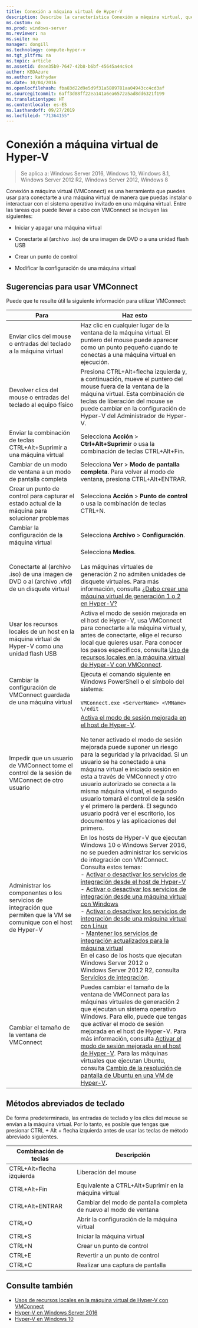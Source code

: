 ```yaml
---
title: Conexión a máquina virtual de Hyper-V
description: Describe la característica Conexión a máquina virtual, que proporciona acceso remoto a una máquina virtual. Incluye detalles sobre cómo realizar tareas comunes, como enviar CTRL-Alt-Suprimir a la máquina virtual.
ms.custom: na
ms.prod: windows-server
ms.reviewer: na
ms.suite: na
manager: dongill
ms.technology: compute-hyper-v
ms.tgt_pltfrm: na
ms.topic: article
ms.assetid: deae35b9-7647-42b8-b6bf-45645a44c9c4
author: KBDAzure
ms.author: kathydav
ms.date: 10/04/2016
ms.openlocfilehash: fba83d22d9e5d9f31a5809781aa04943cc4cd3af
ms.sourcegitcommit: 6aff3d88ff22ea141a6ea6572a5ad8dd6321f199
ms.translationtype: HT
ms.contentlocale: es-ES
ms.lasthandoff: 09/27/2019
ms.locfileid: "71364155"
---
```

# <a name="hyper-v-virtual-machine-connection"></a>Conexión a máquina virtual de Hyper-V

>Se aplica a: Windows Server 2016, Windows 10, Windows 8.1, Windows Server 2012 R2, Windows Server 2012, Windows 8

Conexión a máquina virtual \(VMConnect\) es una herramienta que puedes usar para conectarte a una máquina virtual de manera que puedas instalar o interactuar con el sistema operativo invitado en una máquina virtual. Entre las tareas que puede llevar a cabo con VMConnect se incluyen las siguientes:  
  
-   Iniciar y apagar una máquina virtual  
  
-   Conectarte al \(archivo .iso\) de una imagen de DVD o a una unidad flash USB  
  
-   Crear un punto de control  
  
-   Modificar la configuración de una máquina virtual  
    
## <a name="tips-for-using-vmconnect"></a>Sugerencias para usar VMConnect  
Puede que te resulte útil la siguiente información para utilizar VMConnect:  
  
|Para|Haz esto|  
|---------------|------------|  
|Enviar clics del mouse o entradas del teclado a la máquina virtual|Haz clic en cualquier lugar de la ventana de la máquina virtual. El puntero del mouse puede aparecer como un punto pequeño cuando te conectas a una máquina virtual en ejecución.|  
|Devolver clics del mouse o entradas del teclado al equipo físico|Presiona CTRL\+Alt\+flecha izquierda y, a continuación, mueve el puntero del mouse fuera de la ventana de la máquina virtual. Esta combinación de teclas de liberación del mouse se puede cambiar en la configuración de Hyper\-V del Administrador de Hyper\-V.|  
|Enviar la combinación de teclas CTRL\+Alt\+Suprimir a una máquina virtual|Selecciona **Acción** > **Ctrl\+Alt\+Suprimir** o usa la combinación de teclas CTRL\+Alt\+Fin.|  
|Cambiar de un modo de ventana a un modo de pantalla completa|Selecciona **Ver** > **Modo de pantalla completa**. Para volver al modo de ventana, presiona CTRL\+Alt\+ENTRAR.|  
|Crear un punto de control para capturar el estado actual de la máquina para solucionar problemas|Selecciona **Acción** > **Punto de control** o usa la combinación de teclas CTRL\+N.|  
|Cambiar la configuración de la máquina virtual|Selecciona **Archivo** > **Configuración**.|  
|Conectarte al \(archivo .iso\) de una imagen de DVD o al \(archivo .vfd\) de un disquete virtual|Selecciona **Medios**.<br /><br />Las máquinas virtuales de generación 2 no admiten unidades de disquete virtuales. Para más información, consulta [¿Debo crear una máquina virtual de generación 1 o 2 en Hyper-V?](../plan/Should-I-create-a-generation-1-or-2-virtual-machine-in-Hyper-V.md)|  
|Usar los recursos locales de un host en la máquina virtual de Hyper\-V como una unidad flash USB|Activa el modo de sesión mejorada en el host de Hyper-V, usa VMConnect para conectarte a la máquina virtual y, antes de conectarte, elige el recurso local que quieres usar. Para conocer los pasos específicos, consulta [Uso de recursos locales en la máquina virtual de Hyper\-V con VMConnect](Use-local-resources-on-Hyper-V-virtual-machine-with-VMConnect.md).|  
|Cambiar la configuración de VMConnect guardada de una máquina virtual|Ejecuta el comando siguiente en Windows PowerShell o el símbolo del sistema:<br /><br />`VMConnect.exe <ServerName> <VMName> \/edit`|  
|Impedir que un usuario de VMConnect tome el control de la sesión de VMConnect de otro usuario|[Activa el modo de sesión mejorada en el host de Hyper-V](Use-local-resources-on-Hyper-V-virtual-machine-with-VMConnect.md#turn-on-enhanced-session-mode-on-a-hyper-v-host).<br /><br />No tener activado el modo de sesión mejorada puede suponer un riesgo para la seguridad y la privacidad. Si un usuario se ha conectado a una máquina virtual e iniciado sesión en esta a través de VMConnect y otro usuario autorizado se conecta a la misma máquina virtual, el segundo usuario tomará el control de la sesión y el primero la perderá. El segundo usuario podrá ver el escritorio, los documentos y las aplicaciones del primero.|
|Administrar los componentes o los servicios de integración que permiten que la VM se comunique con el host de Hyper-V| En los hosts de Hyper-V que ejecutan Windows 10 o Windows Server 2016, no se pueden administrar los servicios de integración con VMConnect. Consulta estos temas: <br />- [Activar o desactivar los servicios de integración desde el host de Hyper-V](https://msdn.microsoft.com/virtualization/hyperv_on_windows/user_guide/managing_ics) <br />- [Activar o desactivar los servicios de integración desde una máquina virtual con Windows](https://msdn.microsoft.com/virtualization/hyperv_on_windows/user_guide/managing_ics#manage-integration-services-from-guest-os-windows)<br />- [Activar o desactivar los servicios de integración desde una máquina virtual con Linux](https://msdn.microsoft.com/virtualization/hyperv_on_windows/user_guide/managing_ics#manage-integration-services-from-guest-os-linux) <br />- [Mantener los servicios de integración actualizados para la máquina virtual](https://msdn.microsoft.com/virtualization/hyperv_on_windows/user_guide/managing_ics#integration-service-maintenance)  <br />En el caso de los hosts que ejecutan Windows Server 2012 o Windows Server 2012 R2, consulta [Servicios de integración](https://technet.microsoft.com/library/dn798297(v=ws.11).aspx).|
|Cambiar el tamaño de la ventana de VMConnect|Puedes cambiar el tamaño de la ventana de VMConnect para las máquinas virtuales de generación 2 que ejecutan un sistema operativo Windows. Para ello, puede que tengas que activar el modo de sesión mejorada en el host de Hyper-V. Para más información, consulta [Activar el modo de sesión mejorada en el host de Hyper-V](Use-local-resources-on-Hyper-V-virtual-machine-with-VMConnect.md#turn-on-enhanced-session-mode-on-a-hyper-v-host). Para las máquinas virtuales que ejecutan Ubuntu, consulta [Cambio de la resolución de pantalla de Ubuntu en una VM de Hyper-V](https://blogs.msdn.microsoft.com/virtual_pc_guy/2014/09/19/changing-ubuntu-screen-resolution-in-a-hyper-v-vm/).|


## <a name="keyboard-shortcuts"></a>Métodos abreviados de teclado  
De forma predeterminada, las entradas de teclado y los clics del mouse se envían a la máquina virtual. Por lo tanto, es posible que tengas que presionar CTRL + Alt + flecha izquierda antes de usar las teclas de método abreviado siguientes. 

|Combinación de teclas|Descripción|  
|-------------------|---------------|  
|CTRL\+Alt\+flecha izquierda|Liberación del mouse|  
|CTRL\+Alt\+Fin|Equivalente a CTRL\+Alt\+Suprimir en la máquina virtual|  
|CTRL\+Alt\+ENTRAR|Cambiar del modo de pantalla completa de nuevo al modo de ventana|  
|CTRL\+O|Abrir la configuración de la máquina virtual|  
|CTRL\+S|Iniciar la máquina virtual|  
|CTRL\+N|Crear un punto de control|  
|CTRL\+E|Revertir a un punto de control|  
|CTRL\+C|Realizar una captura de pantalla|  

## <a name="see-also"></a>Consulte también  
-   [Usos de recursos locales en la máquina virtual de Hyper-V con VMConnect](Use-local-resources-on-Hyper-V-virtual-machine-with-VMConnect.md)  
-   [Hyper-V en Windows Server 2016](../Hyper-V-on-Windows-Server.md)  
-   [Hyper-V en Windows 10](https://msdn.microsoft.com/virtualization/hyperv_on_windows/windows_welcome)  
  
  
